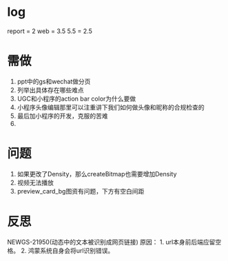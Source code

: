 # log
report = 2
web = 3.5
5.5 = 2.5

# 需做
1. ppt中的gs和wechat做分页
2. 列举出具体存在哪些难点
3. UGC和小程序的action bar color为什么要做
4. 小程序头像编辑那里可以注重讲下我们如何做头像和昵称的合规检查的
5. 最后加小程序的开发，克服的苦难
6. 


# 问题
1. 如果更改了Density，那么createBitmap也需要增加Density
2. 视频无法播放
3. preview_card_bg图资有问题，下方有空白间距


# 反思
NEWGS-21950(动态中的文本被识别成网页链接)
原因：
    1. url本身前后端应留空格。
    2. 鸿蒙系统自身会将url识别错误。